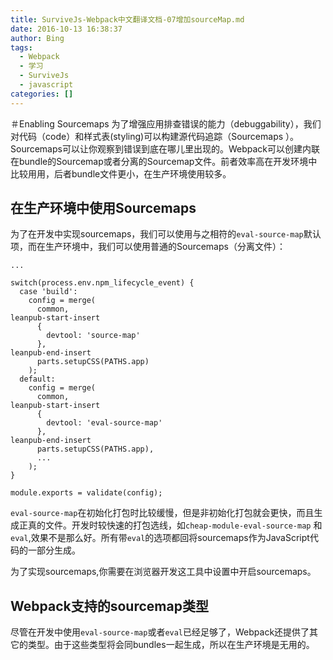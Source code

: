 ```yaml
---
title: SurviveJs-Webpack中文翻译文档-07增加sourceMap.md
date: 2016-10-13 16:38:37
author: Bing
tags:
  - Webpack
  - 学习
  - SurviveJs
  - javascript
categories: []
---
```

＃Enabling Sourcemaps
为了增强应用排查错误的能力（debuggability），我们对代码（code）和样式表(styling)可以构建源代码追踪（Sourcemaps ）。Sourcemaps可以让你观察到错误到底在哪儿里出现的。Webpack可以创建内联在bundle的Sourcemap或者分离的Sourcemap文件。前者效率高在开发环境中比较用用，后者bundle文件更小，在生产环境使用较多。

## 在生产环境中使用Sourcemaps
为了在开发中实现sourcemaps，我们可以使用与之相符的`eval-source-map`默认项，而在生产环境中，我们可以使用普通的Sourcemaps（分离文件）：
```
...

switch(process.env.npm_lifecycle_event) {
  case 'build':
    config = merge(
      common,
leanpub-start-insert
      {
        devtool: 'source-map'
      },
leanpub-end-insert
      parts.setupCSS(PATHS.app)
    );
  default:
    config = merge(
      common,
leanpub-start-insert
      {
        devtool: 'eval-source-map'
      },
leanpub-end-insert
      parts.setupCSS(PATHS.app),
      ...
    );
}

module.exports = validate(config);
```
`eval-source-map`在初始化打包时比较缓慢，但是非初始化打包就会更快，而且生成正真的文件。开发时较快速的打包选线，如`cheap-module-eval-source-map` 和 `eval`,效果不是那么好。所有带`eval`的选项都回将sourcemaps作为JavaScript代码的一部分生成。

为了实现sourcemaps,你需要在浏览器开发这工具中设置中开启sourcemaps。

## Webpack支持的sourcemap类型
尽管在开发中使用`eval-source-map`或者`eval`已经足够了，Webpack还提供了其它的类型。由于这些类型将会同bundles一起生成，所以在生产环境是无用的。
















